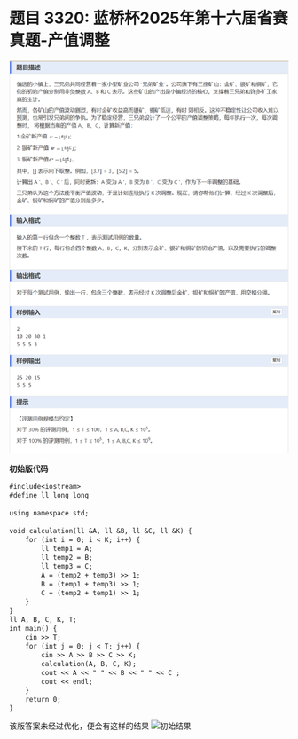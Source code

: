 # 题目 3320: 蓝桥杯2025年第十六届省赛真题-产值调整
![题干](problem.png "题干")  

**初始版代码**
```
#include<iostream>
#define ll long long

using namespace std;

void calculation(ll &A, ll &B, ll &C, ll &K) {
	for (int i = 0; i < K; i++) {
		ll temp1 = A;
		ll temp2 = B;
		ll temp3 = C;
		A = (temp2 + temp3) >> 1;
		B = (temp1 + temp3) >> 1;
		C = (temp2 + temp1) >> 1;
	}
}
ll A, B, C, K, T;
int main() {
	cin >> T;
	for (int j = 0; j < T; j++) {
		cin >> A >> B >> C >> K;
		calculation(A, B, C, K);
		cout << A << " " << B << " " << C ;
		cout << endl;
	}
	return 0;
}
```
该版答案未经过优化，便会有这样的结果
![初始结果](50%.png "初始版结果")
